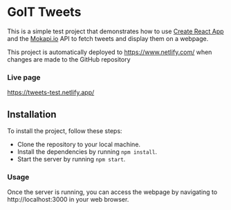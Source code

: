 # GoIT Tweets

This is a simple test project that demonstrates how to use
[Create React App](https://github.com/facebook/create-react-app) and the
[Mokapi.io](https://github.com/mockapi-io/docs/wiki) API to fetch tweets and
display them on a webpage.

This project is automatically deployed to https://www.netlify.com/ when changes
are made to the GitHub repository

### Live page

https://tweets-test.netlify.app/

## Installation

To install the project, follow these steps:

- Clone the repository to your local machine.
- Install the dependencies by running `npm install`.
- Start the server by running `npm start`.

### Usage

Once the server is running, you can access the webpage by navigating to
http://localhost:3000 in your web browser.
